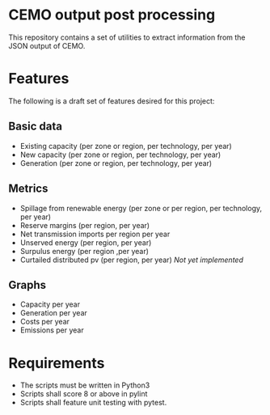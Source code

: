 # CEMO output post processing   
This repository contains a set of utilities to extract information from the JSON output of CEMO.
# Features
The following is a draft set of features desired for this project:
## Basic data
- Existing capacity (per zone or region, per technology, per year)
- New capacity (per zone or region, per technology, per year)
- Generation (per zone or region, per technology, per year)

## Metrics
- Spillage from renewable energy (per zone or per region, per technology, per year)
- Reserve margins (per region, per year)
- Net transmission imports per region per year
- Unserved energy (per region, per year)
- Surpulus energy (per region ,per year)
- Curtailed distributed pv (per region, per year) *Not yet implemented*

## Graphs
- Capacity per year
- Generation per year
- Costs per year
- Emissions per year

# Requirements
- The scripts must be written in Python3
- Scripts shall score 8 or above in pylint 
- Scripts shall feature unit testing with pytest.